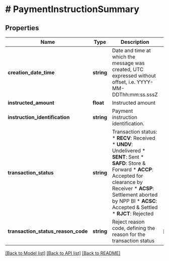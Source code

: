 # # PaymentInstructionSummary

## Properties

Name | Type | Description | Notes
------------ | ------------- | ------------- | -------------
**creation_date_time** | **string** | Date and time at which the message was created, UTC expressed without offset, i.e. YYYY-MM-DDThh:mm:ss.sssZ |
**instructed_amount** | **float** | Instructed amount |
**instruction_identification** | **string** | Payment instruction identification. |
**transaction_status** | **string** | Transaction status: * **RECV**: Received * **UNDV**: Undelivered * **SENT**: Sent * **SAFD**: Store &amp; Forward * **ACCP**: Accepted for clearance by Receiver * **ACSP**: Settlement aborted by NPP BI * **ACSC**: Accepted &amp; Settled * **RJCT**: Rejected |
**transaction_status_reason_code** | **string** | Reject reason code, defining the reason for the transaction status | [optional]

[[Back to Model list]](../../README.md#models) [[Back to API list]](../../README.md#endpoints) [[Back to README]](../../README.md)

